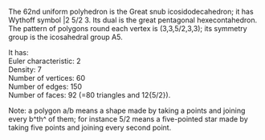 The 62nd uniform polyhedron is the Great snub icosidodecahedron; it has
Wythoff symbol |2 5/2 3. Its dual is the great pentagonal
hexecontahedron. The pattern of polygons round each vertex is
(3,3,5/2,3,3); its symmetry group is the icosahedral group A5.

It has:\
 Euler characteristic: 2\
 Density: 7\
 Number of vertices: 60\
 Number of edges: 150\
 Number of faces: 92 (=80 triangles and 12{5/2}).

Note: a polygon a/b means a shape made by taking a points and joining
every b^th^ of them; for instance 5/2 means a five-pointed star made by
taking five points and joining every second point.
